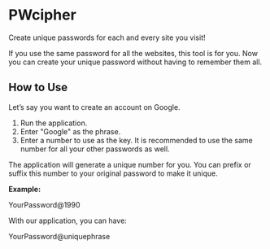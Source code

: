 # PWcipher

Create unique passwords for each and every site you visit!

If you use the same password for all the websites, this tool is for you. Now you can create your unique password without having to remember them all.

## How to Use

Let’s say you want to create an account on Google. 

1. Run the application.
2. Enter "Google" as the phrase.
3. Enter a number to use as the key. It is recommended to use the same number for all your other passwords as well.

The application will generate a unique number for you. You can prefix or suffix this number to your original password to make it unique.

**Example:**

YourPassword@1990

With our application, you can have:

YourPassword@uniquephrase
